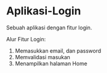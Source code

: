 # Aplikasi-Login
Sebuah aplikasi dengan fitur login.

Alur Fitur Login:
1. Memasukkan email, dan password
2. Memvalidasi masukan
3. Menampilkan halaman Home

